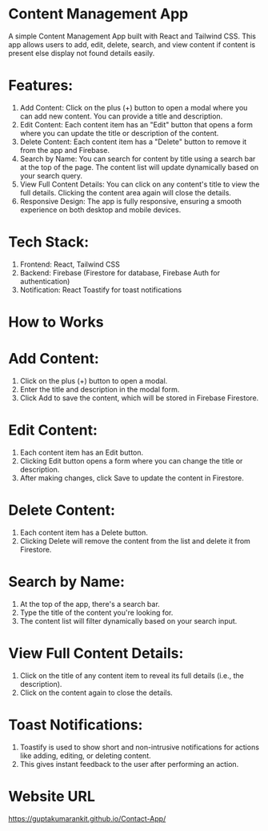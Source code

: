 # Content Management App
A simple Content Management App built with React and Tailwind CSS. This app allows users to add, edit, delete, search, and view content if content is present else display not found details easily.

# Features:

1. Add Content: Click on the plus (+) button to open a modal where you can add new content. You can provide a title and description.
2. Edit Content: Each content item has an "Edit" button that opens a form where you can update the title or description of the content.
3. Delete Content: Each content item has a "Delete" button to remove it from the app and Firebase.
4. Search by Name: You can search for content by title using a search bar at the top of the page. The content list will update dynamically based on your search query.
5. View Full Content Details: You can click on any content's title to view the full details. Clicking the content area again will close the details.
6. Responsive Design: The app is fully responsive, ensuring a smooth experience on both desktop and mobile devices.

# Tech Stack:

1. Frontend: React, Tailwind CSS
2. Backend: Firebase (Firestore for database, Firebase Auth for authentication)
3. Notification: React Toastify for toast notifications

# How to Works 

# Add Content:

1.  Click on the plus (+) button to open a modal.
2.  Enter the title and description in the modal form.
3.  Click Add to save the content, which will be stored in Firebase Firestore.

# Edit Content:

1.  Each content item has an Edit button.
2.  Clicking Edit button opens a form where you can change the title or description.
3.  After making changes, click Save to update the content in Firestore.

# Delete Content:

1.  Each content item has a Delete button.
2.  Clicking Delete will remove the content from the list and delete it from Firestore.

# Search by Name:

1.  At the top of the app, there's a search bar.
2.  Type the title of the content you're looking for.
3.  The content list will filter dynamically based on your search input.

# View Full Content Details:

1.  Click on the title of any content item to reveal its full details (i.e., the description).
2.  Click on the content again to close the details.

# Toast Notifications:

1.  Toastify is used to show short and non-intrusive notifications for actions like adding, editing, or deleting content.
2.  This gives instant feedback to the user after performing an action.

# Website URL 

https://guptakumarankit.github.io/Contact-App/
